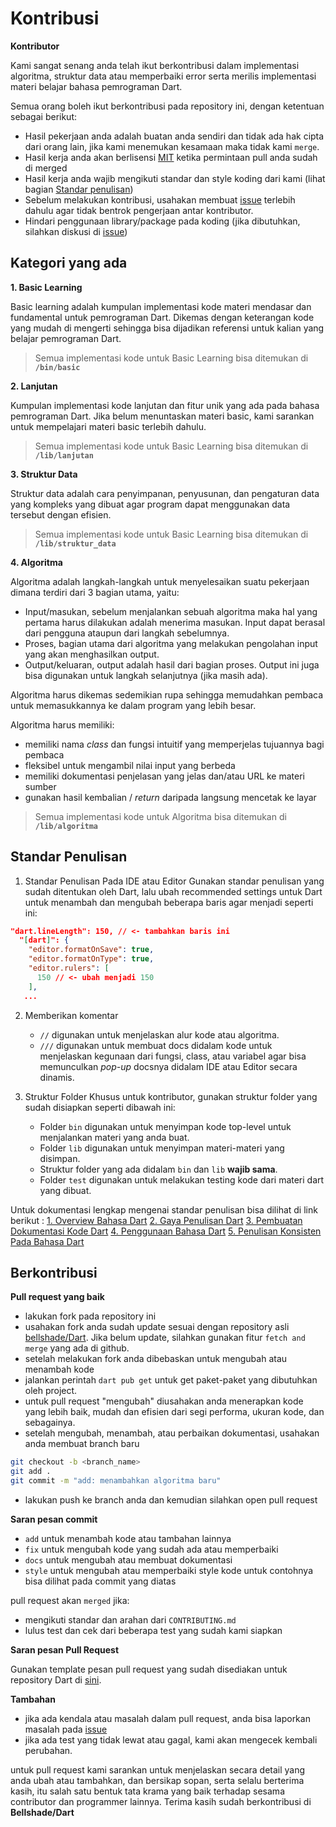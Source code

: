 # Kontribusi

**Kontributor**

Kami sangat senang anda telah ikut berkontribusi dalam implementasi algoritma, struktur data atau memperbaiki error serta merilis implementasi materi belajar bahasa pemrograman Dart.

Semua orang boleh ikut berkontribusi pada repository ini, dengan ketentuan sebagai berikut:

- Hasil pekerjaan anda adalah buatan anda sendiri dan tidak ada hak cipta dari orang lain, jika kami menemukan kesamaan maka tidak kami `merge`.
- Hasil kerja anda akan berlisensi [MIT](LICENSE) ketika permintaan pull anda sudah di merged
- Hasil kerja anda wajib mengikuti standar dan style koding dari kami (lihat bagian [Standar penulisan](#standar-penulisan))
- Sebelum melakukan kontribusi, usahakan membuat [issue](https://github.com/bellshade/Dart/issues) terlebih dahulu agar tidak bentrok pengerjaan antar kontributor.
- Hindari penggunaan library/package pada koding (jika dibutuhkan, silahkan diskusi di [issue](https://github.com/bellshade/JavascriptAlgorithm/issues))

## Kategori yang ada

**1. Basic Learning**

Basic learning adalah kumpulan implementasi kode materi mendasar dan fundamental untuk pemrograman Dart. Dikemas dengan keterangan kode yang mudah di mengerti sehingga bisa dijadikan referensi untuk kalian yang belajar pemrograman Dart.

> Semua implementasi kode untuk Basic Learning bisa ditemukan di **`/bin/basic`** 

**2. Lanjutan**

Kumpulan implementasi kode lanjutan dan fitur unik yang ada pada bahasa pemrograman Dart. Jika belum menuntaskan materi basic, kami sarankan untuk mempelajari materi basic terlebih dahulu. 

> Semua implementasi kode untuk Basic Learning bisa ditemukan di **`/lib/lanjutan`** 

**3. Struktur Data**

Struktur data adalah cara penyimpanan, penyusunan, dan pengaturan data yang kompleks yang dibuat agar program dapat menggunakan data tersebut dengan efisien.

> Semua implementasi kode untuk Basic Learning bisa ditemukan di **`/lib/struktur_data`** 

**4. Algoritma**

Algoritma adalah langkah-langkah untuk menyelesaikan suatu pekerjaan dimana terdiri dari 3 bagian utama, yaitu:

- Input/masukan, sebelum menjalankan sebuah algoritma maka hal yang pertama harus dilakukan adalah menerima masukan. Input dapat berasal dari pengguna ataupun dari langkah sebelumnya.
- Proses, bagian utama dari algoritma yang melakukan pengolahan input yang akan menghasilkan output.
- Output/keluaran, output adalah hasil dari bagian proses. Output ini juga bisa digunakan untuk langkah selanjutnya (jika masih ada).

Algoritma harus dikemas sedemikian rupa sehingga memudahkan pembaca untuk memasukkannya ke dalam program yang lebih besar.

Algoritma harus memiliki:

- memiliki nama _class_ dan fungsi intuitif yang memperjelas tujuannya bagi pembaca
- fleksibel untuk mengambil nilai input yang berbeda
- memiliki dokumentasi penjelasan yang jelas dan/atau URL ke materi sumber
- gunakan hasil kembalian / _return_ daripada langsung mencetak ke layar

> Semua implementasi kode untuk Algoritma bisa ditemukan di **`/lib/algoritma`** 

## Standar Penulisan

1. Standar Penulisan Pada IDE atau Editor 
Gunakan standar penulisan yang sudah ditentukan oleh Dart, lalu ubah recommended settings untuk Dart untuk menambah dan mengubah beberapa baris agar menjadi seperti ini:

```json
"dart.lineLength": 150, // <- tambahkan baris ini
  "[dart]": {
    "editor.formatOnSave": true,
    "editor.formatOnType": true,
    "editor.rulers": [
      150 // <- ubah menjadi 150
    ],
   ...
```
2. Memberikan komentar
   - `//` digunakan untuk menjelaskan alur kode atau algoritma.
   - `///` digunakan untuk membuat docs didalam kode untuk menjelaskan kegunaan dari fungsi, class, atau variabel agar bisa memunculkan _pop-up_ docsnya didalam IDE atau Editor secara dinamis.

3. Struktur Folder
Khusus untuk kontributor, gunakan struktur folder yang sudah disiapkan seperti dibawah ini:
   - Folder `bin` digunakan untuk menyimpan kode top-level untuk menjalankan materi yang anda buat.
   - Folder `lib` digunakan untuk menyimpan materi-materi yang disimpan.
   - Struktur folder yang ada didalam `bin` dan `lib` **wajib sama**.
   - Folder `test` digunakan untuk melakukan testing kode dari materi dart yang dibuat.

Untuk dokumentasi lengkap mengenai standar penulisan bisa dilihat di link berikut :
[1. Overview Bahasa Dart](https://dart.dev/guides/language/effective-dart)
[2. Gaya Penulisan Dart](https://dart.dev/guides/language/effective-dart/style)
[3. Pembuatan Dokumentasi Kode Dart](https://dart.dev/guides/language/effective-dart/documentation)
[4. Penggunaan Bahasa Dart](https://dart.dev/guides/language/effective-dart/usage)
[5. Penulisan Konsisten Pada Bahasa Dart](https://dart.dev/guides/language/effective-dart/design)


## Berkontribusi

**Pull request yang baik**

- lakukan fork pada repository ini
- usahakan fork anda sudah update sesuai dengan repository asli [bellshade/Dart](https://github.com/bellshade/Dart). Jika belum update, silahkan gunakan fitur `fetch and merge` yang ada di github.
- setelah melakukan fork anda dibebaskan untuk mengubah atau menambah kode
- jalankan perintah `dart pub get` untuk get paket-paket yang dibutuhkan oleh project.
- untuk pull request "mengubah" diusahakan anda menerapkan kode yang lebih baik, mudah dan efisien dari segi performa, ukuran kode, dan sebagainya.
- setelah mengubah, menambah, atau perbaikan dokumentasi, usahakan anda membuat branch baru

```bash
git checkout -b <branch_name>
git add .
git commit -m "add: menambahkan algoritma baru"
```

- lakukan push ke branch anda dan kemudian silahkan open pull request

**Saran pesan commit**

- `add` untuk menambah kode atau tambahan lainnya
- `fix` untuk mengubah kode yang sudah ada atau memperbaiki
- `docs` untuk mengubah atau membuat dokumentasi
- `style` untuk mengubah atau memperbaiki style kode untuk contohnya bisa dilihat pada commit yang diatas

pull request akan `merged` jika:

- mengikuti standar dan arahan dari `CONTRIBUTING.md`
- lulus test dan cek dari beberapa test yang sudah kami siapkan

**Saran pesan Pull Request**

Gunakan template pesan pull request yang sudah disediakan untuk repository Dart di [sini](https://github.com/bellshade/Dart/blob/main/.github/pull_request_template.md).

**Tambahan**

- jika ada kendala atau masalah dalam pull request, anda bisa laporkan masalah pada [issue](https://github.com/bellshade/Dart/issues)
- jika ada test yang tidak lewat atau gagal, kami akan mengecek kembali perubahan.

untuk pull request kami sarankan untuk menjelaskan secara detail yang anda ubah atau tambahkan, dan bersikap sopan, serta selalu berterima kasih, itu salah satu bentuk tata krama yang baik terhadap sesama contributor dan programmer lainnya. Terima kasih sudah berkontribusi di **Bellshade/Dart**